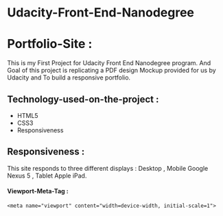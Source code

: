 # Udacity-Front-End-Nanodegree

# Portfolio-Site :
This is my First Project for Udacity Front End Nanodegree program.
And Goal of this project is replicating a PDF design Mockup provided for us by Udacity and To build a responsive portfolio.
## Technology-used-on-the-project :
* HTML5 
* CSS3 
* Responsiveness
## Responsiveness : 
This site responds to three different displays : Desktop , Mobile Google Nexus 5 , Tablet Apple iPad.
#### Viewport-Meta-Tag :
```
<meta name="viewport" content="width=device-width, initial-scale=1">
```
